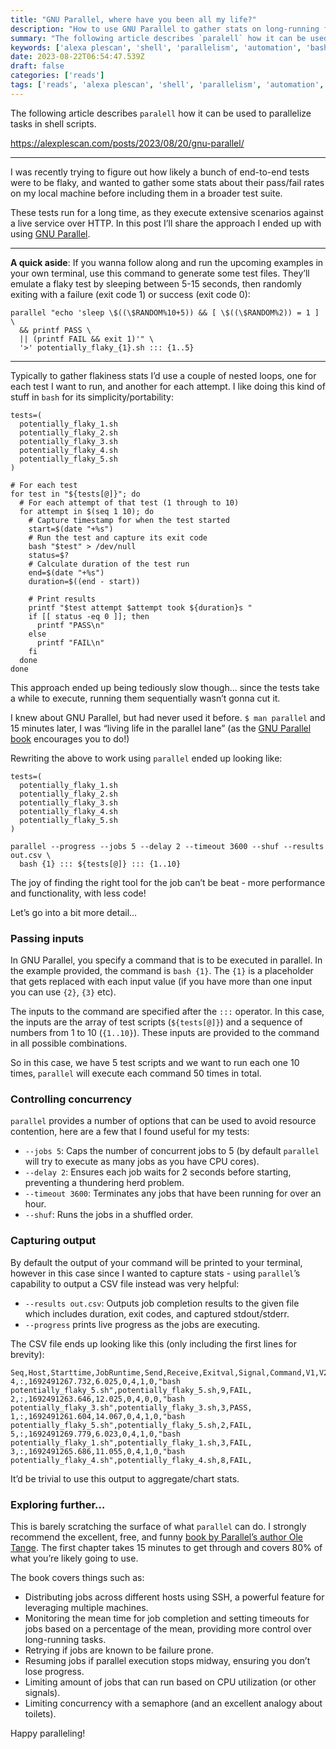 ```yaml
---
title: "GNU Parallel, where have you been all my life?"
description: "How to use GNU Parallel to gather stats on long-running flaky tests by running them many times and capturing their results."
summary: "The following article describes `paralell` how it can be used to parallelize tasks in shell scripts."
keywords: ['alexa plescan', 'shell', 'parallelism', 'automation', 'bash']
date: 2023-08-22T06:54:47.539Z
draft: false
categories: ['reads']
tags: ['reads', 'alexa plescan', 'shell', 'parallelism', 'automation', 'bash']
---
```


The following article describes `paralell` how it can be used to parallelize tasks in shell scripts.

https://alexplescan.com/posts/2023/08/20/gnu-parallel/

---

I was recently trying to figure out how likely a bunch of end-to-end tests were to be flaky, and wanted to gather some stats about their pass/fail rates on my local machine before including them in a broader test suite.

These tests run for a long time, as they execute extensive scenarios against a live service over HTTP. In this post I’ll share the approach I ended up with using [GNU Parallel](https://www.gnu.org/software/parallel/).

* * *

**A quick aside**: If you wanna follow along and run the upcoming examples in your own terminal, use this command to generate some test files. They’ll emulate a flaky test by sleeping between 5-15 seconds, then randomly exiting with a failure (exit code 1) or success (exit code 0):

    parallel "echo 'sleep \$((\$RANDOM%10+5)) && [ \$((\$RANDOM%2)) = 1 ] \
      && printf PASS \
      || (printf FAIL && exit 1)'" \
      '>' potentially_flaky_{1}.sh ::: {1..5}
    

* * *

Typically to gather flakiness stats I’d use a couple of nested loops, one for each test I want to run, and another for each attempt. I like doing this kind of stuff in `bash` for its simplicity/portability:

    tests=(
      potentially_flaky_1.sh
      potentially_flaky_2.sh
      potentially_flaky_3.sh
      potentially_flaky_4.sh
      potentially_flaky_5.sh
    )
    
    # For each test
    for test in "${tests[@]}"; do
      # For each attempt of that test (1 through to 10)
      for attempt in $(seq 1 10); do
        # Capture timestamp for when the test started
        start=$(date "+%s")
        # Run the test and capture its exit code
        bash "$test" > /dev/null
        status=$?
        # Calculate duration of the test run
        end=$(date "+%s")
        duration=$((end - start))
    
        # Print results
        printf "$test attempt $attempt took ${duration}s "
        if [[ status -eq 0 ]]; then
          printf "PASS\n"
        else
          printf "FAIL\n"
        fi
      done
    done
    

This approach ended up being tediously slow though… since the tests take a while to execute, running them sequentially wasn’t gonna cut it.

I knew about GNU Parallel, but had never used it before. `$ man parallel` and 15 minutes later, I was “living life in the parallel lane” (as the [GNU Parallel book](https://zenodo.org/record/1146014) encourages you to do!)

Rewriting the above to work using `parallel` ended up looking like:

    tests=(
      potentially_flaky_1.sh
      potentially_flaky_2.sh
      potentially_flaky_3.sh
      potentially_flaky_4.sh
      potentially_flaky_5.sh
    )
    
    parallel --progress --jobs 5 --delay 2 --timeout 3600 --shuf --results out.csv \
      bash {1} ::: ${tests[@]} ::: {1..10}
    

The joy of finding the right tool for the job can’t be beat - more performance and functionality, with less code!

Let’s go into a bit more detail…

### Passing inputs

In GNU Parallel, you specify a command that is to be executed in parallel. In the example provided, the command is `bash {1}`. The `{1}` is a placeholder that gets replaced with each input value (if you have more than one input you can use `{2}`, `{3}` etc).

The inputs to the command are specified after the `:::` operator. In this case, the inputs are the array of test scripts (`${tests[@]}`) and a sequence of numbers from 1 to 10 (`{1..10}`). These inputs are provided to the command in all possible combinations.

So in this case, we have 5 test scripts and we want to run each one 10 times, `parallel` will execute each command 50 times in total.

### Controlling concurrency

`parallel` provides a number of options that can be used to avoid resource contention, here are a few that I found useful for my tests:

*   `--jobs 5`: Caps the number of concurrent jobs to 5 (by default `parallel` will try to execute as many jobs as you have CPU cores).
*   `--delay 2`: Ensures each job waits for 2 seconds before starting, preventing a thundering herd problem.
*   `--timeout 3600`: Terminates any jobs that have been running for over an hour.
*   `--shuf`: Runs the jobs in a shuffled order.

### Capturing output

By default the output of your command will be printed to your terminal, however in this case since I wanted to capture stats - using `parallel`’s capability to output a CSV file instead was very helpful:

*   `--results out.csv`: Outputs job completion results to the given file which includes duration, exit codes, and captured stdout/stderr.
*   `--progress` prints live progress as the jobs are executing.

The CSV file ends up looking like this (only including the first lines for brevity):

    Seq,Host,Starttime,JobRuntime,Send,Receive,Exitval,Signal,Command,V1,V2,Stdout,Stderr
    4,:,1692491267.732,6.025,0,4,1,0,"bash potentially_flaky_5.sh",potentially_flaky_5.sh,9,FAIL,
    2,:,1692491263.646,12.025,0,4,0,0,"bash potentially_flaky_3.sh",potentially_flaky_3.sh,3,PASS,
    1,:,1692491261.604,14.067,0,4,1,0,"bash potentially_flaky_5.sh",potentially_flaky_5.sh,2,FAIL,
    5,:,1692491269.779,6.023,0,4,1,0,"bash potentially_flaky_1.sh",potentially_flaky_1.sh,3,FAIL,
    3,:,1692491265.686,11.055,0,4,1,0,"bash potentially_flaky_4.sh",potentially_flaky_4.sh,8,FAIL,
    

It’d be trivial to use this output to aggregate/chart stats.

### Exploring further…

This is barely scratching the surface of what `parallel` can do. I strongly recommend the excellent, free, and funny [book by Parallel’s author Ole Tange](https://zenodo.org/record/1146014). The first chapter takes 15 minutes to get through and covers 80% of what you’re likely going to use.

The book covers things such as:

*   Distributing jobs across different hosts using SSH, a powerful feature for leveraging multiple machines.
*   Monitoring the mean time for job completion and setting timeouts for jobs based on a percentage of the mean, providing more control over long-running tasks.
*   Retrying if jobs are known to be failure prone.
*   Resuming jobs if parallel execution stops midway, ensuring you don’t lose progress.
*   Limiting amount of jobs that can run based on CPU utilization (or other signals).
*   Limiting concurrency with a semaphore (and an excellent analogy about toilets).

Happy paralleling!